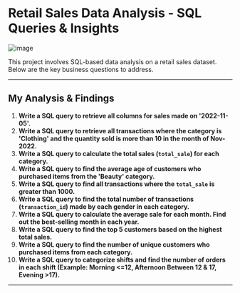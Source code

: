 
# Retail Sales Data Analysis - SQL Queries & Insights  
![image](https://github.com/user-attachments/assets/a61c3e49-1f5f-42db-ad27-3093b524a1e5)


This project involves SQL-based data analysis on a retail sales dataset. Below are the key business questions to address.  

---

## **My Analysis & Findings**  

1. **Write a SQL query to retrieve all columns for sales made on '2022-11-05'.**  
2. **Write a SQL query to retrieve all transactions where the category is 'Clothing' and the quantity sold is more than 10 in the month of Nov-2022.**  
3. **Write a SQL query to calculate the total sales (`total_sale`) for each category.**  
4. **Write a SQL query to find the average age of customers who purchased items from the 'Beauty' category.**  
5. **Write a SQL query to find all transactions where the `total_sale` is greater than 1000.**  
6. **Write a SQL query to find the total number of transactions (`transaction_id`) made by each gender in each category.**  
7. **Write a SQL query to calculate the average sale for each month. Find out the best-selling month in each year.**  
8. **Write a SQL query to find the top 5 customers based on the highest total sales.**  
9. **Write a SQL query to find the number of unique customers who purchased items from each category.**  
10. **Write a SQL query to categorize shifts and find the number of orders in each shift (Example: Morning <=12, Afternoon Between 12 & 17, Evening >17).**  

---
